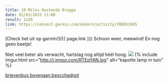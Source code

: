 ```yaml
---
title: 10 Miles Oostende Brugge
date: 01/03/2015 11:00
result: 1u20
link: https://connect.garmin.com/modern/activity/708851845
---
```

[Check het uit op garmin!]({{ page.link }})
Schoon weer, meewind! En nog geen beetje!

Niet veel beter als verwacht, hartslag nog altijd héél hoog.
<img src="http://i.imgur.com/RTEpYANs.jpg">
{% include imgur.html src="http://i.imgur.com/RTEpYAN.jpg" alt="kapotte lamp in tuin" %}

[brievenbus bovenaan bescchadigd](http://i.imgur.com/IBoyG5v.jpg)
